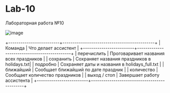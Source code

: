 # Lab-10
Лабораторная работа №10
 

![image](https://github.com/user-attachments/assets/9654c1c5-07f1-4a98-aa18-1937a99cccd2)


+-------------------------+---------------------------------------------+
|       Команда           |             Что делает ассистент           |
+-------------------------+---------------------------------------------+
| перечислить             | Проговаривает названия всех праздников     |
| сохранить               | Сохраняет названия праздников в holidays.txt|
| подробно                | Сохраняет даты и названия в holidays_full.txt |
| ближайший               | Сообщает ближайший по дате праздник         |
| количество              | Сообщает количество праздников              |
| выход / стоп            | Завершает работу ассистента                 |
+-------------------------+---------------------------------------------+

